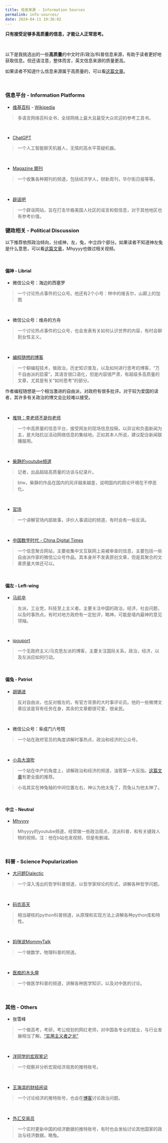 ```yaml
---
title: 信息来源 - Information Sources
permalink: info-sources/
date: 2024-04-11 19:36:02
---
```


**只有接受足够多高质量的信息，才能让人正常思考。**

<br>

以下是我挑选出的一些**高质量**的中文时评/政治/科普信息来源，有助于读者更好地获取信息。但还请注意，整体而言，英文信息来源的质量更高。

如果读者不知道什么信息来源属于高质量的，可以看[这篇文章](https://blog.tennisatw.com/post/29/)。

<br>

### 信息平台 - Information Platforms

- [维基百科](https://zh.wikipedia.org/) - [Wikipedia](https://en.wikipedia.org/)

> 多语言网络百科全书，全球网络上最大且最受大众欢迎的参考工具书。

<br>

- [ChatGPT](https://chatgpt.com/)

> 一个人工智能聊天机器人，无情的高水平答疑机器。

<br>

- [Magazine 期刊](https://t.me/Qikan2023)

> 一个收集各种期刊的频道，包括经济学人，财新周刊，华尔街日报等等。

<br>

- [辟谣吧](https://www.piyaoba.org/)

> 一个辟谣网站，旨在打击华裔美国人社区的谣言和假信息，对于其他地区也有参考价值。

### 键政相关 - Political Discussion

以下推荐依照政治倾向，分成神，左，兔，中立四个部分。如果读者不知道神左兔是什么意思，可以看[这篇文章](https://blog.tennisatw.com/post/16/)，Mhyyyy也做过相关视频。

<br>

#### 偏神 - Librial

- 微信公众号：海边的西塞罗

> 一个讨论热点事件的公众号。他还有2个小号：林中的维吉尔，山巅上的加图

<br>

- 微信公众号：维舟的方舟

> 一个讨论热点事件的公众号，也会发表有关如何认识世界的内容，有时会聊到女性主义。

<br>

- [编程随想的博客](https://program-think.blogspot.com/)

> 一个聊编程技术，做政治，历史知识普及，以及如何进行思考的博客，“万千自由派的启蒙”。其语言很口语化，但是内容很严肃，有超级多高质量的文章，尤其是有关“如何思考”的部分。

<p class="tennisbot" id="这位不是偏神，这位是真神">作者编程随想是一个相当激进的自由派，对政府有很多批评。对于较为爱国的读者，其许多有关政治的博文会比较难以接受。</p>

<br>

- [推特：李老师不是你老师](https://x.com/whyyoutouzhele)

> 一个中高质量的信息平台，接受网友的现场信息投稿，以异议和负面新闻为主，是大陆抗议活动网络信息的集结地。正如其本人所说，建议配合新闻联播服用。

<br>

- [柴静的youtube频道](https://www.youtube.com/@chaijing2023)

> 记者，出品超级高质量的访谈与纪录片。

> btw，柴静的作品在国内的风评越来越差，说明国内的舆论环境在不停恶化。

<br>

- [官场](https://www.youtube.com/@WoYaoDangGuan)

> 一个讲解官场内部故事，评价人事调动的频道，有时会有一些反讽。

<br>

- [中国数字时代 - China Digital Times](https://chinadigitaltimes.net/chinese/)

> 一个信息聚合网站，主要收集中文互联网上易被审查的信息，主要包括一些自由派作家的微信公众号作品。其本身并不发表原创文章，但是其聚合的文章质量大体还可以。

<br>

#### 偏左 - Left-wing

- [马前卒](https://space.bilibili.com/316568752)

> 左派，工业党，科技至上主义者。主要关注中国的政治，经济，社会问题，以及时事热点。有时对地方政府有一定批评，略神，可能是墙内最神的意见领袖。

<br>

- [ipouport](https://www.patreon.com/iyouport)

> 一个无政府主义/马克思左派的博客，主要关注国际关系，政治，经济，以及左派应如何行动。

<br>

#### 偏兔 - Patriot

- [胡锡进](https://weibo.com/huxijin)

> 反对自由派，也反对极左的，有官方背景的大时事评论员。他的一些微博文章应该是背有任务在身，其余的文章都很可爱，很亲民。

<br>

- 微信公众号：阜成门六号院

> 一个站在政府官员的角度讲解时事热点，政治和经济的公众号。

<br>

- [小岛大浪吹](https://www.youtube.com/@xiaodaodalang)

> 一个站在中产的角度上，讲解政治和经济的频道，油管第一大反指。[这篇文章](https://blog.tennisatw.com/post/35/)有更全面的推荐。

> 小岛其实在神兔轴的中间位置左右，神认为他太兔了，而兔认为他太神了。

<br>

#### 中立 - Neutral

- [Mhyyyy](https://www.youtube.com/@MHYYY123)

> Mhyyyy的youtube频道，经常做一些政治观点，流派科普，和有关键政人物的视频。注：他在b站也发视频，但是有删减。

<br>

### 科普 - Science Popularization

- [大问题Dialectic](https://space.bilibili.com/1871365234/)

> 一个深入浅出的哲学科普频道，以哲学家辩论的形式，讲解各种哲学问题。

<br>

- [码农高天](https://space.bilibili.com/245645656/)

> 相当硬核的python科普频道，从原理和实现方法上讲解各种python库和特性。

<br>

- [妈咪说MommyTalk](https://space.bilibili.com/223146252)

> 一个做数学，物理科普的频道。

<br>

- [医痴的木头屋](https://www.youtube.com/@user-wj3ov6bm7m)

> 一个做医学科普的频道，讲解各种医学知识，以及对中医的讨论。

<br>

### 其他 - Others

- 张雪峰

> 一个做高考，考研，考公规划的网红老师，对中国各专业的就业，与行业发展相当了解。[“实用主义者之光”](https://www.youtube.com/watch?v=oKUAhndlwPg)

<br>

- [洋同学的宏观笔记](https://twitter.com/locean0410)

> 一个观察并分析宏观经济局势的推特账号。

<br>

- [王海滨的财经闲谈](https://twitter.com/wangwatchworld)

> 一个讨论经济的推特账号，也会在[博客](https://unclewaanginphuket.blogspot.com/)讨论政治问题。

<br>

- [外汇交易员](https://twitter.com/myfxtrader)

> 一个实时更新中国的经济数据的推特账号，有时也会发帖讨论其他国家的政治与经济数据，略兔。